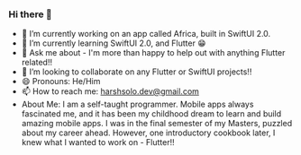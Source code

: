 ### Hi there 👋

<!--
**harshbsv/harshbsv** is a ✨ _special_ ✨ repository because its `README.md` (this file) appears on your GitHub profile.

Here are some ideas to get you started:

- 🔭 I’m currently working on ...
- 🌱 I’m currently learning ...
- 👯 I’m looking to collaborate on ...
- 🤔 I’m looking for help with ...
- 💬 Ask me about ...
- 📫 How to reach me: ...
- 😄 Pronouns: ...
- ⚡ Fun fact: ...
-->
- 🔭 I’m currently working on an app called Africa, built in SwiftUI 2.0.
- 🌱 I’m currently learning SwiftUI 2.0, and Flutter 😁
- 💬 Ask me about - I'm more than happy to help out with anything Flutter related!!
- 👯 I’m looking to collaborate on any Flutter or SwiftUI projects!!
- 😄 Pronouns: He/Him
- 📫 How to reach me: harshsolo.dev@gmail.com
- About Me: I am a self-taught programmer. Mobile apps always fascinated me, and it has been my childhood dream to learn and build amazing mobile apps. I was in the final semester of my Masters, puzzled about my career ahead. However, one introductory cookbook later, I knew what I wanted to work on - Flutter!!
